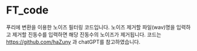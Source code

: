 # FT_code
푸리에 변환을 이용한 노이즈 필터링 코드입니다. 노이즈 제거할 파일(wav)명을 입력하고 제거할 진동수를 입력하면 해당 진동수의 노이즈가 제거됩니다. 코드는 https://github.com/haZuny 과 chatGPT를 참고하였습니다.
